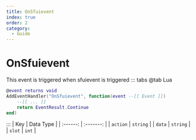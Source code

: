 ```yaml
---
title: OnSfuievent
index: true
order: 2
category:
  - Guide
---
```


# OnSfuievent
This event is triggered when sfuievent is triggered
::: tabs
@tab Lua
```lua
@event returns void
AddEventHandler("OnSfuievent", function(event --[[ Event ]])
    --[[ ... ]]
    return EventResult.Continue
end)
```

:::
|    Key   | Data Type |
| :------: | :-------: |
| `action` |  `string` |
|  `data`  |  `string` |
|  `slot`  |   `int`   |